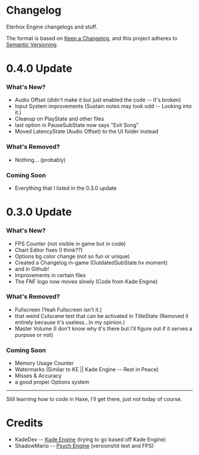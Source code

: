 # Changelog
Eterhox Engine changelogs and stuff.

The format is based on [Keep a Changelog](https://keepachangelog.com/en/1.0.0/),
and this project adheres to [Semantic Versioning](https://semver.org/spec/v2.0.0.html).

# 0.4.0 Update
### What's New?
- Audio Offset (didn't make it but just enabled the code -- It's broken)
- Input System improvements (Sustain notes may look odd -- Looking into it.)
- Cleanup on PlayState and other files
- last option in PauseSubState now says "Exit Song" 
- Moved LatencyState (Audio Offset) to the UI folder instead 

### What's Removed?
- Nothing... (probably)

### Coming Soon
- Everything that I listed in the 0.3.0 update

# 0.3.0 Update
### What's New?

- FPS Counter (not visible in game but in code)
- Chart Editor fixes (I think??)
- Options bg color change (not so fun or unique)
- Created a Changelog in-game (OutdatedSubState.hx moment)
- and in Github!
- Improvements in certain files
- The FNF logo now moves slowly (Code from Kade Engine)

### What's Removed?
- Fullscreen (Yeah Fullscreen isn't it.)
- that weird Cutscene test that can be activated in TitleState 
(Removed it entirely because it's useless...In my opinion.)
- Master Volume (I don't know why it's there but I'll figure out if it serves a purpose or not)

### Coming Soon
- Memory Usage Counter
- Watermarks (Similar to KE || Kade Engine -- Rest in Peace)
- Misses & Accuracy
- a good proper Options system

----------------------------
Still learning how to code in Haxe, I'll get there, just not today of course.

# Credits
- KadeDev -- [Kade Engine](https://github.com/KadeDev/Kade-Engine/)
(trying to go based off Kade Engine)
- ShadowMario -- [Psych Engine](https://github.com/ShadowMario/FNF-PsychEngine/)
(versionshit text and FPS)
